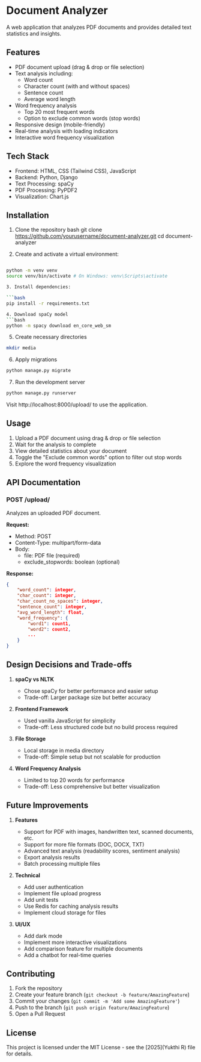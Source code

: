 # Document Analyzer

A web application that analyzes PDF documents and provides detailed text statistics and insights.

## Features

- PDF document upload (drag & drop or file selection)
- Text analysis including:
  - Word count
  - Character count (with and without spaces)
  - Sentence count
  - Average word length
- Word frequency analysis
  - Top 20 most frequent words
  - Option to exclude common words (stop words)
- Responsive design (mobile-friendly)
- Real-time analysis with loading indicators
- Interactive word frequency visualization

## Tech Stack

- Frontend: HTML, CSS (Tailwind CSS), JavaScript
- Backend: Python, Django
- Text Processing: spaCy
- PDF Processing: PyPDF2
- Visualization: Chart.js

## Installation

1. Clone the repository 
bash
git clone https://github.com/yourusername/document-analyzer.git
cd document-analyzer

2. Create and activate a virtual environment:

```bash

python -m venv venv
source venv/bin/activate # On Windows: venv\Scripts\activate

3. Install dependencies:

```bash
pip install -r requirements.txt

4. Download spaCy model
```bash
python -m spacy download en_core_web_sm
```

5. Create necessary directories
```bash
mkdir media
```

6. Apply migrations
```bash
python manage.py migrate
```

7. Run the development server
```bash
python manage.py runserver
```

Visit http://localhost:8000/upload/ to use the application.

## Usage

1. Upload a PDF document using drag & drop or file selection
2. Wait for the analysis to complete
3. View detailed statistics about your document
4. Toggle the "Exclude common words" option to filter out stop words
5. Explore the word frequency visualization

## API Documentation

### POST /upload/
Analyzes an uploaded PDF document.

**Request:**
- Method: POST
- Content-Type: multipart/form-data
- Body:
  - file: PDF file (required)
  - exclude_stopwords: boolean (optional)

**Response:**
```json
{
    "word_count": integer,
    "char_count": integer,
    "char_count_no_spaces": integer,
    "sentence_count": integer,
    "avg_word_length": float,
    "word_frequency": {
        "word1": count1,
        "word2": count2,
        ...
    }
}
```

## Design Decisions and Trade-offs

1. **spaCy vs NLTK**
   - Chose spaCy for better performance and easier setup
   - Trade-off: Larger package size but better accuracy

2. **Frontend Framework**
   - Used vanilla JavaScript for simplicity
   - Trade-off: Less structured code but no build process required

3. **File Storage**
   - Local storage in media directory
   - Trade-off: Simple setup but not scalable for production

4. **Word Frequency Analysis**
   - Limited to top 20 words for performance
   - Trade-off: Less comprehensive but better visualization

## Future Improvements

1. **Features**
   - Support for PDF with images, handwritten text, scanned documents, etc.
   - Support for more file formats (DOC, DOCX, TXT)
   - Advanced text analysis (readability scores, sentiment analysis)
   - Export analysis results
   - Batch processing multiple files

2. **Technical**
   - Add user authentication
   - Implement file upload progress
   - Add unit tests
   - Use Redis for caching analysis results
   - Implement cloud storage for files

3. **UI/UX**
   - Add dark mode
   - Implement more interactive visualizations
   - Add comparison feature for multiple documents
   - Add a chatbot for real-time queries

## Contributing

1. Fork the repository
2. Create your feature branch (`git checkout -b feature/AmazingFeature`)
3. Commit your changes (`git commit -m 'Add some AmazingFeature'`)
4. Push to the branch (`git push origin feature/AmazingFeature`)
5. Open a Pull Request

## License

This project is licensed under the MIT License - see the [2025](Yukthi R) file for details.



